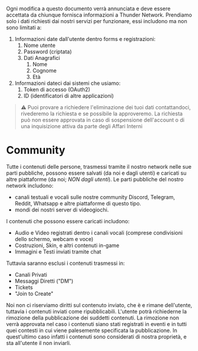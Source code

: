 Ogni modifica a questo documento verrà annunciata e deve essere accettata da chiunque fornisca informazioni a Thunder Network.
Prendiamo solo i dati richiesti dai nostri servizi per funzionare, essi includono ma non sono limitati a:
1. Informazioni date dall'utente dentro forms e registrazioni:
    1. Nome utente
    2. Password (criptata)
    3. Dati Anagrafici
	    1. Nome
	    2. Cognome
	    3. Età
2. Informazioni dateci dai sistemi che usiamo:
    1. Token di accesso (OAuth2)
    2. ID (identificatori di altre applicazioni)

> ⚠️ Puoi provare a richiedere l'eliminazione dei tuoi dati contattandoci, rivederemo la richiesta e se possibile la approveremo. La richiesta può non essere approvata in caso di sospensione dell'account o di una inquisizione attiva da parte degli Affari Interni
# Community
Tutte i contenuti delle persone, trasmessi tramite il nostro network nelle sue parti pubbliche, possono essere salvati (da noi e dagli utenti) e caricati su altre piattaforme (da noi; *NON dagli utenti*).
Le parti pubbliche del nostro network includono:
- canali testuali e vocali sulle nostre community Discord, Telegram, Reddit, Whatsapp e altre piattaforme di questo tipo.
- mondi dei nostri server di videogiochi.

I contenuti che possono essere caricati includono:
- Audio e Video registrati dentro i canali vocali (comprese condivisioni dello schermo, webcam e voce)
- Costruzioni, Skin, e altri contenuti in-game
- Immagini e Testi inviati tramite chat

Tuttavia saranno esclusi i contenuti trasmessi in:
- Canali Privati
- Messaggi Diretti ("DM")
- Tickets
- "Join to Create"

Noi non ci riserviamo diritti sul contenuto inviato, che è e rimane dell'utente, tuttavia i contenuti inviati come ripubblicabili. L'utente potrà richiederne la rimozione della pubblicazione dei suddetti contenuti.
La rimozione non verrà approvata nel caso i contenuti siano stati registrati in eventi e in tutti quei contesti in cui viene palesemente specificata la pubblicazione. In quest'ultimo caso infatti i contenuti sono considerati di nostra proprietà, e sta all'utente il non inviarli.